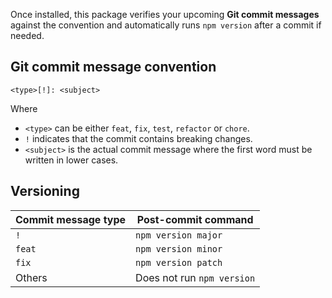 Once installed, this package verifies your upcoming **Git commit messages** against the convention and automatically runs `npm version` after a commit if needed.

## Git commit message convention

```
<type>[!]: <subject>
```
Where
- `<type>` can be either `feat`, `fix`, `test`, `refactor` or `chore`.
- `!` indicates that the commit contains breaking changes.
- `<subject>` is the actual commit message where the first word must be written in lower cases.

## Versioning

|Commit message type|Post-commit command|
|---|---|
|`!`|`npm version major`|
|`feat`|`npm version minor`|
|`fix`|`npm version patch`|
|Others|Does not run `npm version`|